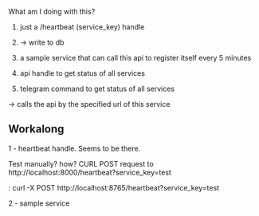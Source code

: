 What am I doing with this?

1) just a /heartbeat (service_key) handle 
2) -> write to db

3) a sample service that can call this api to register itself every 5 minutes

4) api handle to get status of all services

5) telegram command to get status of all services

-> calls the api by the specified url of this service

## Workalong

1 - heartbeat handle.
Seems to be there.

Test manually? how? CURL POST request to http://localhost:8000/heartbeat?service_key=test

: curl -X POST http://localhost:8765/heartbeat?service_key=test


2 - sample service



